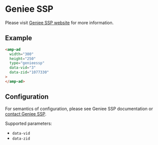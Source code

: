 <!---
Copyright 2016 The AMP HTML Authors. All Rights Reserved.

Licensed under the Apache License, Version 2.0 (the "License");
you may not use this file except in compliance with the License.
You may obtain a copy of the License at

      http://www.apache.org/licenses/LICENSE-2.0

Unless required by applicable law or agreed to in writing, software
distributed under the License is distributed on an "AS-IS" BASIS,
WITHOUT WARRANTIES OR CONDITIONS OF ANY KIND, either express or implied.
See the License for the specific language governing permissions and
limitations under the License.
-->

# Geniee SSP

Please visit [Geniee SSP website](https://www.geniee.co.jp/) for more information.

## Example

```html
<amp-ad
  width="300"
  height="250"
  type="genieessp"
  data-vid="3"
  data-zid="1077330"
>
</amp-ad>
```

## Configuration

For semantics of configuration, please see Geniee SSP documentation or [contact Geniee SSP](http://en.geniee.co.jp/inquiry/).

Supported parameters:

- `data-vid`
- `data-zid`
